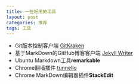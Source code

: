```yaml
---
title: 一些好用的工具
layout: post
categories: 推荐
tags: 工具
---
```

* Git版本控制客户端 [GitKraken](https://www.gitkraken.com/download)
* 基于MarkDown的GitHub博客客户端 [Jekyll Writer](http://jekyllwriter.com/)
* Ubuntu Markdown工具**remarkable**
* Chrome翻墙插件 [tunnello](https://tunnello.com/)
* Chrome MarkDown编辑器插件**StackEdit**